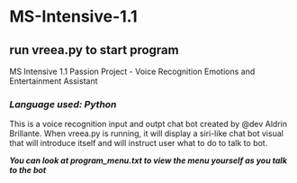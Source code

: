# MS-Intensive-1.1

 ## run vreea.py to start program

 MS Intensive 1.1 Passion Project
    - Voice Recognition Emotions and Entertainment Assistant


### ***Language used: Python***

This is a voice recognition input and outpt chat bot created by @dev Aldrin Brillante.
When vreea.py is running, it will display a siri-like chat bot visual that will introduce itself and will instruct user what to do to talk to bot. 

***You can look at program_menu.txt to view the menu yourself as you talk to the bot***

